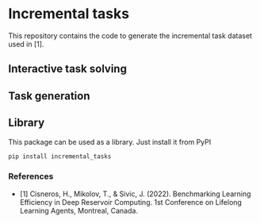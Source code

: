 # Incremental tasks

This repository contains the code to generate the incremental task dataset used
in [1].

## Interactive task solving


## Task generation


## Library

This package can be used as a library. Just install it from PyPI

```bash
pip install incremental_tasks
```


### References

- [1] Cisneros, H., Mikolov, T., & Sivic, J. (2022). Benchmarking Learning
Efficiency in Deep Reservoir Computing. 1st Conference on Lifelong Learning
Agents, Montreal, Canada.
 
